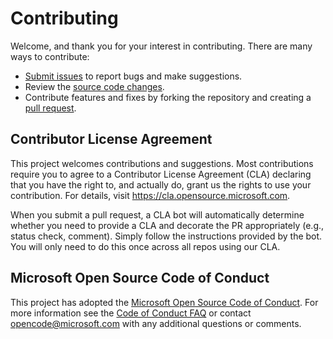 # Contributing

Welcome, and thank you for your interest in contributing. There are many ways to contribute:
- [Submit issues](https://github.com/microsoft/solution-accelerator-many-models/issues) to report bugs and make suggestions.
- Review the [source code changes](https://github.com/microsoft/solution-accelerator-many-models/pulls).
- Contribute features and fixes by forking the repository and creating a [pull request](https://github.com/microsoft/solution-accelerator-many-models/compare).


## Contributor License Agreement

This project welcomes contributions and suggestions.  Most contributions require you to agree to a
Contributor License Agreement (CLA) declaring that you have the right to, and actually do, grant us
the rights to use your contribution. For details, visit https://cla.opensource.microsoft.com.

When you submit a pull request, a CLA bot will automatically determine whether you need to provide
a CLA and decorate the PR appropriately (e.g., status check, comment). Simply follow the instructions
provided by the bot. You will only need to do this once across all repos using our CLA.


## Microsoft Open Source Code of Conduct

This project has adopted the [Microsoft Open Source Code of Conduct](https://opensource.microsoft.com/codeofconduct/).
For more information see the [Code of Conduct FAQ](https://opensource.microsoft.com/codeofconduct/faq/) or
contact [opencode@microsoft.com](mailto:opencode@microsoft.com) with any additional questions or comments.
